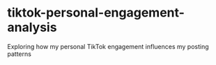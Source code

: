 # tiktok-personal-engagement-analysis
Exploring how my personal TikTok engagement influences my posting patterns
